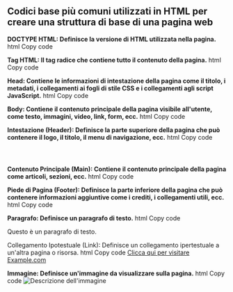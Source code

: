 ## Codici base più comuni utilizzati in HTML per creare una struttura di base di una pagina web

**DOCTYPE HTML: Definisce la versione di HTML utilizzata nella pagina.**
html
Copy code
<!DOCTYPE html>

**Tag HTML: Il tag radice che contiene tutto il contenuto della pagina.**
html
Copy code
<html>
  <!-- Contenuto della pagina -->
</html>

**Head: Contiene le informazioni di intestazione della pagina come il titolo, i metadati, i collegamenti ai fogli di stile CSS e i collegamenti agli script JavaScript.**
html
Copy code
<head>
  <title>Titolo della Pagina</title>
  <!-- Altre informazioni di intestazione come metatag, collegamenti CSS, ecc. -->
</head>

**Body: Contiene il contenuto principale della pagina visibile all'utente, come testo, immagini, video, link, form, ecc.**
html
Copy code
<body>
  <!-- Contenuto visibile all'utente -->
</body>

**Intestazione (Header): Definisce la parte superiore della pagina che può contenere il logo, il titolo, il menu di navigazione, ecc.**
html
Copy code
<header>
  <!-- Logo, titolo, menu di navigazione, ecc. -->
</header>

**Contenuto Principale (Main): Contiene il contenuto principale della pagina come articoli, sezioni, ecc.**
html
Copy code
<main>
  <!-- Contenuto principale come articoli, sezioni, ecc. -->
</main>

**Piede di Pagina (Footer): Definisce la parte inferiore della pagina che può contenere informazioni aggiuntive come i crediti, i collegamenti utili, ecc.**
html
Copy code
<footer>
  <!-- Informazioni aggiuntive come crediti, collegamenti, ecc. -->
</footer>

**Paragrafo: Definisce un paragrafo di testo.**
html
Copy code
<p>Questo è un paragrafo di testo.</p>
Collegamento Ipotestuale (Link): Definisce un collegamento ipertestuale a un'altra pagina o risorsa.
html
Copy code
<a href="https://www.example.com">Clicca qui per visitare Example.com</a>

**Immagine: Definisce un'immagine da visualizzare sulla pagina.**
html
Copy code
<img src="path/to/image.jpg" alt="Descrizione dell'immagine">
